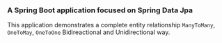 ### A Spring Boot application focused on Spring Data Jpa 
This application demonstrates a complete entity relationship `ManyToMany`, `OneToMay`, `OneToOne`
Bidireactional and Unidirectional way. 